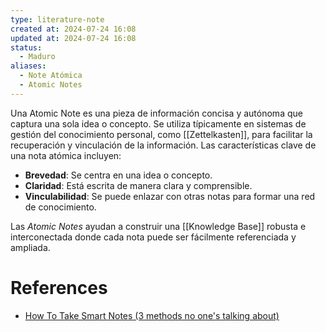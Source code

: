 ```yaml
---
type: literature-note
created at: 2024-07-24 16:08 
updated at: 2024-07-24 16:08
status:
  - Maduro
aliases:
  - Note Atómica
  - Atomic Notes
---
```

Una Atomic Note es una pieza de información concisa y autónoma que captura una sola idea o concepto. Se utiliza típicamente en sistemas de gestión del conocimiento personal, como [[Zettelkasten]], para facilitar la recuperación y vinculación de la información. Las características clave de una nota atómica incluyen:

- **Brevedad**: Se centra en una idea o concepto. 
- **Claridad**: Está escrita de manera clara y comprensible. 
- **Vinculabilidad**: Se puede enlazar con otras notas para formar una red de conocimiento. 

Las *Atomic Notes* ayudan a construir una [[Knowledge Base]] robusta e interconectada donde cada nota puede ser fácilmente referenciada y ampliada.

# References

 - [How To Take Smart Notes (3 methods no one's talking about)](https://www.youtube.com/watch?v=5O46Rqh5zHE)
